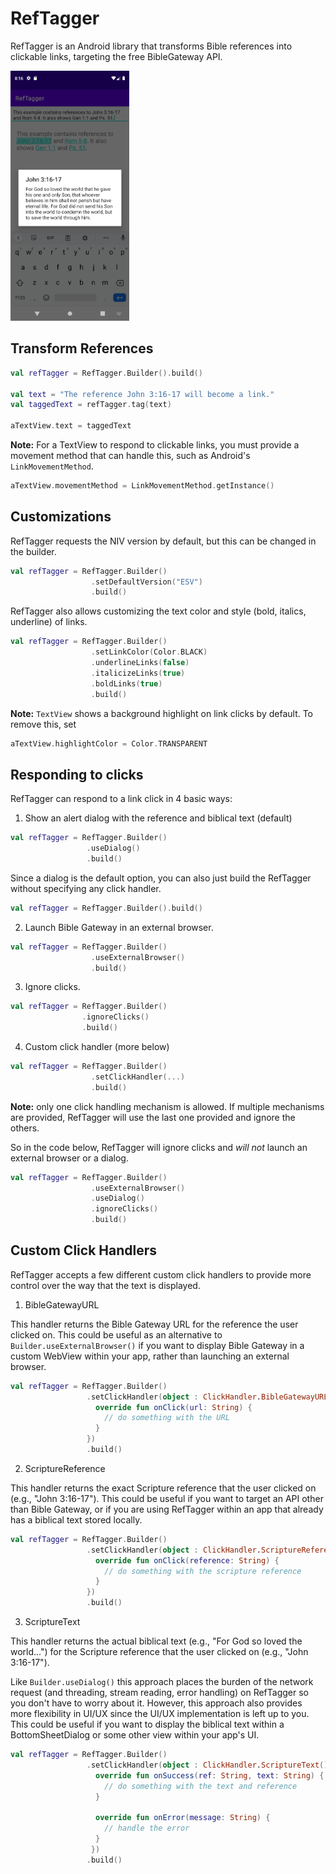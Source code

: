 # RefTagger
RefTagger is an Android library that transforms Bible references into clickable links, targeting the free BibleGateway API.

<img src="reftagger_screenshot.png" width="190" height="400" />

## Transform References

```kotlin
val refTagger = RefTagger.Builder().build()

val text = "The reference John 3:16-17 will become a link."
val taggedText = refTagger.tag(text)

aTextView.text = taggedText
```

**Note:** For a TextView to respond to clickable links, you must provide a movement method that can handle this, such as Android's `LinkMovementMethod`.

```kotlin
aTextView.movementMethod = LinkMovementMethod.getInstance()
```

## Customizations
RefTagger requests the NIV version by default, but this can be changed in the builder.

```kotlin
val refTagger = RefTagger.Builder()
                  .setDefaultVersion("ESV")
                  .build()
```

RefTagger also allows customizing the text color and style (bold, italics, underline) of links.

```kotlin
val refTagger = RefTagger.Builder()
                  .setLinkColor(Color.BLACK)
                  .underlineLinks(false)
                  .italicizeLinks(true)
                  .boldLinks(true)
                  .build()
```

**Note:** `TextView` shows a background highlight on link clicks by default. To remove this, set
```kotlin
aTextView.highlightColor = Color.TRANSPARENT
```

## Responding to clicks
RefTagger can respond to a link click in 4 basic ways:

 1. Show an alert dialog with the reference and biblical text (default)
 ```kotlin
val refTagger = RefTagger.Builder()
                  .useDialog()
                  .build()
```
Since a dialog is the default option, you can also just build the RefTagger without specifying any click handler.
 ```kotlin
val refTagger = RefTagger.Builder().build()
```
 2. Launch Bible Gateway in an external browser.
```kotlin
val refTagger = RefTagger.Builder()
                  .useExternalBrowser()
                  .build()
```
 3. Ignore clicks.
  ```kotlin
val refTagger = RefTagger.Builder()
                  .ignoreClicks()
                  .build()
```
 4. Custom click handler (more below)

```kotlin
val refTagger = RefTagger.Builder()
                  .setClickHandler(...)
                  .build()
```

**Note:** only one click handling mechanism is allowed. If multiple mechanisms are provided, RefTagger will use the last one provided and ignore the others.

So in the code below, RefTagger will ignore clicks and *will not* launch an external browser or a dialog.

```kotlin
val refTagger = RefTagger.Builder()
                  .useExternalBrowser()
                  .useDialog()
                  .ignoreClicks()
                  .build()
```

## Custom Click Handlers
RefTagger accepts a few different custom click handlers to provide more control over the way that the text is displayed.

 1. BibleGatewayURL
 
This handler returns the Bible Gateway URL for the reference the user clicked on. This could be useful as an alternative to `Builder.useExternalBrowser()` if you want to display Bible Gateway in a custom WebView within your app, rather than launching an external browser.
 ```kotlin
val refTagger = RefTagger.Builder()
                  .setClickHandler(object : ClickHandler.BibleGatewayURL() {
                    override fun onClick(url: String) {
                      // do something with the URL
                    }
                  })
                  .build()
```
 2. ScriptureReference
 
This handler returns the exact Scripture reference that the user clicked on (e.g., "John 3:16-17"). This could be useful if you want to target an API other than Bible Gateway, or if you are using RefTagger within an app that already has a biblical text stored locally.
 ```kotlin
val refTagger = RefTagger.Builder()
                  .setClickHandler(object : ClickHandler.ScriptureReference() {
                    override fun onClick(reference: String) {
                      // do something with the scripture reference
                    }
                  })
                  .build()
```
 3. ScriptureText
 
 This handler returns the actual biblical text (e.g., "For God so loved the world...") for the Scripture reference that the user clicked on (e.g., "John 3:16-17").
 
 Like `Builder.useDialog()` this approach places the burden of the network request (and threading, stream reading, error handling) on RefTagger so you don't have to worry about it. However, this approach also provides more flexibility in UI/UX since the UI/UX implementation is left up to you. This could be useful if you want to display the biblical text within a BottomSheetDialog or some other view within your app's UI.
 
 ```kotlin
val refTagger = RefTagger.Builder()
                  .setClickHandler(object : ClickHandler.ScriptureText() {
                    override fun onSuccess(ref: String, text: String) {
                      // do something with the text and reference
                    }

                    override fun onError(message: String) {
                      // handle the error
                    }
                   })
                  .build()
```
